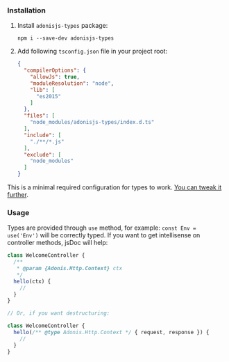 ### Installation
1. Install `adonisjs-types` package:

    `npm i --save-dev adonisjs-types`
2. Add following `tsconfig.json` file in your project root:

    ```json
    {
      "compilerOptions": {
        "allowJs": true,
        "moduleResolution": "node",
        "lib": [
          "es2015"
        ]
      },
      "files": [
        "node_modules/adonisjs-types/index.d.ts"
      ],
      "include": [
        "./**/*.js"
      ],
      "exclude": [
        "node_modules"
      ]
    }
    ```

This is a minimal required configuration for types to work. [You can tweak it further](http://www.typescriptlang.org/docs/handbook/tsconfig-json.html).

### Usage
Types are provided through `use` method, for example: `const Env = use('Env')` will be correctly typed. If you want to get intellisense on controller methods, jsDoc will help:
```js
class WelcomeController {
  /**
   * @param {Adonis.Http.Context} ctx
   */
  hello(ctx) {
    //
  }
}

// Or, if you want destructuring:

class WelcomeController {
  hello(/** @type Adonis.Http.Context */ { request, response }) {
    //
  }
}
```
